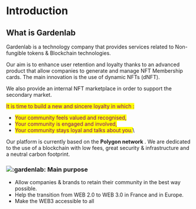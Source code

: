 # Introduction

## What is Gardenlab

Gardenlab is a technology company that provides services related to Non-fungible tokens & Blockchain technologies.

Our aim is to enhance user retention and loyalty thanks to an advanced product that allow companies to generate and manage NFT Membership cards. The main innovation is the use of dynamic NFTs (dNFT).

We also provide an internal NFT marketplace in order to support the secondary market.

<mark style="color:purple;">It is time to build a new and sincere loyalty in which :</mark>

* <mark style="color:purple;">Your community feels valued and recognised,</mark>
* <mark style="color:purple;">Your community is engaged and involved,</mark>
* <mark style="color:purple;">Your community stays loyal and talks about you.</mark>\


Our platform is currently based on the **Polygon network** <img src="broken-reference" alt="" data-size="line">. We are dedicated to the use of a blockchain with low fees, great security & infrastructure and a neutral carbon footprint.

### <img src="https://cdn.discordapp.com/emojis/901585524094025788.png?size=44" alt=":gardenlab:" data-size="original"> Main purpose

* Allow companies & brands to retain their community in the best way possible.
* Help the transition from WEB 2.0 to WEB 3.0 in France and in Europe.
* Make the WEB3 accessible to all
